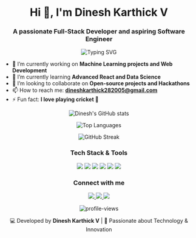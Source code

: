 <!-- Header Section -->
<h1 align="center">Hi 👋, I'm Dinesh Karthick V</h1>
<h3 align="center">A passionate Full-Stack Developer and aspiring Software Engineer</h3>

<!-- Typing SVG -->
<p align="center">
  <img src="https://readme-typing-svg.demolab.com?font=Fira+Code&weight=600&size=24&duration=3000&pause=500&color=00FFAF&center=true&vCenter=true&width=450&lines=Full-Stack+Developer;Machine+Learning+Enthusiast;Lifelong+Learner;Open+to+Opportunities!" alt="Typing SVG" />
</p>

<!-- About Me Section -->
- 🔭 I’m currently working on **Machine Learning projects and Web Development**
- 🌱 I’m currently learning **Advanced React and Data Science**
- 👯 I’m looking to collaborate on **Open-source projects and Hackathons**
- 📫 How to reach me: **dineshkarthick282005@gmail.com**
- ⚡ Fun fact: **I love playing cricket 🏏**

<!-- GitHub Stats Section -->
<p align="center">
  <img src="https://github-readme-stats.vercel.app/api?username=Dinesh-Karthick&show_icons=true&theme=radical" alt="Dinesh's GitHub stats" />
</p>

<!-- Top Languages Section -->
<p align="center">
  <img src="https://github-readme-stats.vercel.app/api/top-langs/?username=Dinesh-Karthick&layout=compact&theme=radical" alt="Top Languages" />
</p>

<!-- GitHub Streak Section -->
<p align="center">
  <img src="https://github-readme-streak-stats.herokuapp.com/?user=Dinesh-Karthick&theme=radical" alt="GitHub Streak" />
</p>

<!-- Skills Section -->
<h3 align="center">Tech Stack & Tools</h3>
<p align="center">
  <img src="https://img.shields.io/badge/HTML5-E34F26?style=for-the-badge&logo=html5&logoColor=white" />
  <img src="https://img.shields.io/badge/CSS3-1572B6?style=for-the-badge&logo=css3&logoColor=white" />
  <img src="https://img.shields.io/badge/JavaScript-F7DF1E?style=for-the-badge&logo=javascript&logoColor=black" />
  <img src="https://img.shields.io/badge/Python-3776AB?style=for-the-badge&logo=python&logoColor=white" />
  <img src="https://img.shields.io/badge/Java-ED8B00?style=for-the-badge&logo=java&logoColor=white" />
  <img src="https://img.shields.io/badge/C-00599C?style=for-the-badge&logo=c&logoColor=white" />
</p>

<!-- Connect With Me Section -->
<h3 align="center">Connect with me</h3>
<p align="center">
  <a href="https://www.linkedin.com/in/dinesh-karthick-v-6b073a28b/" target="_blank">
    <img src="https://img.shields.io/badge/LinkedIn-0077B5?style=for-the-badge&logo=linkedin&logoColor=white" />
  </a>
  <a href="mailto:dineshkarthick282005@gmail.com" target="_blank">
    <img src="https://img.shields.io/badge/Email-D14836?style=for-the-badge&logo=gmail&logoColor=white" />
  </a>
  <a href="https://github.com/dineshkarthick5025" target="_blank">
    <img src="https://img.shields.io/badge/GitHub-100000?style=for-the-badge&logo=github&logoColor=white" />
  </a>
</p>

<!-- Profile Views Counter -->
<p align="center">
  <img src="https://komarev.com/ghpvc/?username=Dinesh-Karthick&label=Profile%20views&color=0e75b6&style=flat" alt="profile-views" />
</p>

<!-- Footer Section -->
<p align="center">
  💻 Developed by <b>Dinesh Karthick V</b> | 💖 Passionate about Technology & Innovation
</p>



